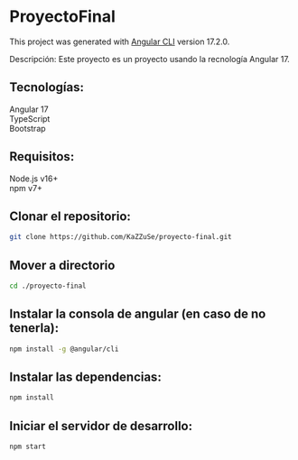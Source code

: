 # ProyectoFinal

This project was generated with [Angular CLI](https://github.com/angular/angular-cli) version 17.2.0.

Descripción: Este proyecto es un proyecto usando la recnología Angular 17.

## Tecnologías:

Angular 17\
TypeScript\
Bootstrap

## Requisitos:
Node.js v16+\
npm v7+


## Clonar el repositorio:
```bash
git clone https://github.com/KaZZuSe/proyecto-final.git
```
## Mover a directorio

```bash
cd ./proyecto-final
```

## Instalar la consola de angular (en caso de no tenerla):
```bash
npm install -g @angular/cli
```

## Instalar las dependencias:
```bash
npm install
```

## Iniciar el servidor de desarrollo:
```bash
npm start
```
